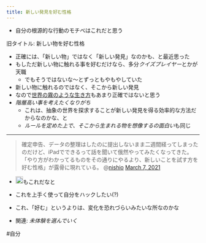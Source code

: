 ```yaml
---
title: 新しい発見を好む性格
---
```


* 自分の根源的な行動のモチベはこれだと思う

旧タイトル: 新しい物を好む性格

* 正確には、「新しい物」ではなく「新しい発見」なのかも、と最近思った
* もしただ新しい物に触れる事を好むだけなら、多分*クイズプレイヤー*とかが天職
  * でもそうではないな〜とずっともやもやしていた
* 新しい物に触れるのではなく、そこから新しい発見
* なので[世界の霧のような生き方](%E4%B8%96%E7%95%8C%E3%81%AE%E9%9C%A7%E3%81%AE%E3%82%88%E3%81%86%E3%81%AA%E7%94%9F%E3%81%8D%E6%96%B9.md)もあまり正確ではないと思う
* *階層高い事を考えたくなりがち*
  * これは、抽象の世界を探求することが新しい発見を得る効率的な方法だからなのかな、と
  * *ルールを定めた上で、そこから生まれる物を想像するの面白い*も同じ

---

 > 
 > 確定申告、データの整理はしたのに提出しないまま二週間経ってしまったのだけど、iPadでできるって話を聞いて俄然やってみたくなってきた。
 > 「やり方がわかってるものをその通りにやるより、新しいことを試す方を好む性格」が露骨に現れている。
 > @[nishio](nishio.md) [March 7, 2021](https://twitter.com/nishio/status/1368397246140620800?ref_src=twsrc%5Etfw)

* <img src='https://scrapbox.io/api/pages/blu3mo-public/blu3mo/icon' alt='blu3mo.icon' height="19.5"/>もこれだなと

* これを上手く使って自分をハックしたい(?)

* これ、「好む」というよりは、変化を恐れづらいみたいな所なのかな

* 関連: *未体験を選んでいく*

\#自分

